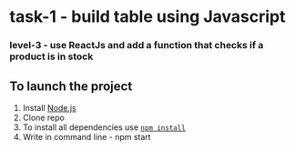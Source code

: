 # task-1 - build table using Javascript

### level-3 - use ReactJs and add a function that checks if a product is in stock

## To launch the project
1. Install [Node.js](https://nodejs.org/en/download/)   
2. Clone repo
3. To install all dependencies use [`npm install`](https://docs.npmjs.com/cli/install) 
4. Write in command line - npm start 
